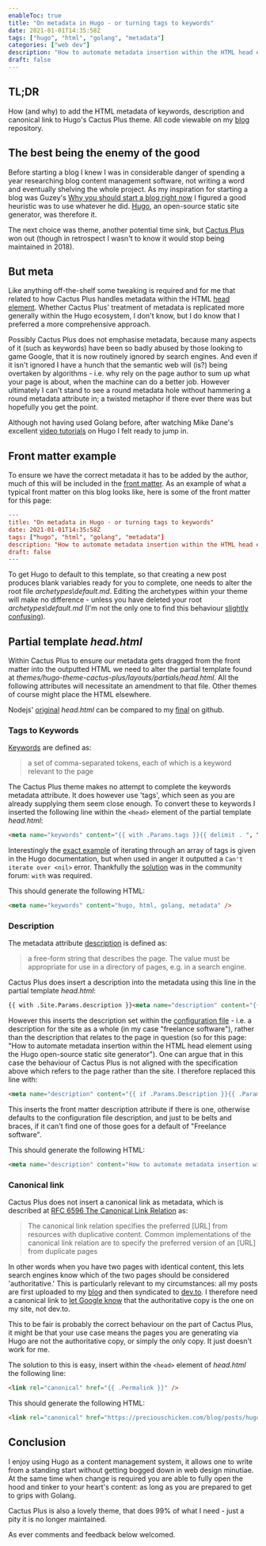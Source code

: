 ```yaml
---
enableToc: true
title: "On metadata in Hugo - or turning tags to keywords"
date: 2021-01-01T14:35:58Z
tags: ["hugo", "html", "golang", "metadata"]
categories: ["web dev"]
description: "How to automate metadata insertion within the HTML head element using the Hugo open-source static site generator"
draft: false
---
```

## TL;DR

How (and why) to add the HTML metadata of keywords, description and canonical link to Hugo's Cactus Plus theme.  All code viewable on my [blog](https://github.com/PreciousChicken/blog) repository.

## The best being the enemy of the good

Before starting a blog I knew I was in considerable danger of spending a year researching blog content management software, not writing a word and eventually shelving the whole project.  As my inspiration for starting a blog was Guzey's [Why you should start a blog right now](https://guzey.com/personal/why-have-a-blog/) I figured a good heuristic was to use whatever he did.  [Hugo](https://gohugo.io/), an open-source static site generator, was therefore it.

The next choice was theme, another potential time sink, but [Cactus Plus](https://themes.gohugo.io/hugo-theme-cactus-plus/) won out (though in retrospect I wasn't to know it would stop being maintained in 2018).

## But meta

Like anything off-the-shelf some tweaking is required and for me that related to how Cactus Plus handles metadata within the HTML [head element](https://html.spec.whatwg.org/multipage/semantics.html#the-head-element).  Whether Cactus Plus' treatment of metadata is replicated more generally within the Hugo ecosystem, I don't know, but I do know that I preferred a more comprehensive approach.

Possibly Cactus Plus does not emphasise metadata, because many aspects of it (such as keywords) have been so badly abused by those looking to game Google, that it is now routinely ignored by search engines.  And even if it isn't ignored I have a hunch that the semantic web will (is?) being overtaken by algorithms - i.e. why rely on the page author to sum up what your page is about, when the machine can do a better job.  However ultimately I can't stand to see a round metadata hole without hammering a round metadata attribute in; a twisted metaphor if there ever there was but hopefully you get the point.

Although not having used Golang before, after watching Mike Dane's excellent [video tutorials](https://www.mikedane.com/static-site-generators/hugo/) on Hugo I felt ready to jump in.

## Front matter example

To ensure we have the correct metadata it has to be added by the author, much of this will be included in the [front matter](https://gohugo.io/content-management/front-matter/).  As an example of what a typical front matter on this blog looks like, here is some of the front matter for this page:

```toml
---
title: "On metadata in Hugo - or turning tags to keywords"
date: 2021-01-01T14:35:58Z
tags: ["hugo", "html", "golang", "metadata"]
description: "How to automate metadata insertion within the HTML head element using the Hugo open-source static site generator"
draft: false
---
```

To get Hugo to default to this template, so that creating a new post produces blank variables ready for you to complete, one needs to alter the root file *archetypes\default.md*.  Editing the archetypes within your theme will make no difference - unless you have deleted your root *archetypes\default.md* (I'm not the only one to find this behaviour [slightly confusing](https://discourse.gohugo.io/t/hugo-doesnt-use-theme-archetypes/8382/5?u=preciouschicken)).

## Partial template *head.html*

Within Cactus Plus to ensure our metadata gets dragged from the front matter into the outputted HTML we need to alter the partial template found at *themes/hugo-theme-cactus-plus/layouts/partials/head.html*.  All the following attributes will necessitate an amendment to that file.  Other themes of course might place the HTML elsewhere.

Nodejs' [original](https://github.com/nodejh/hugo-theme-cactus-plus/blob/master/layouts/partials/head.html) *head.html* can be compared to my [final](https://github.com/PreciousChicken/blog/blob/master/themes/hugo-theme-cactus-plus/layouts/partials/head.html) on github.

### Tags to Keywords

[Keywords](https://html.spec.whatwg.org/multipage/semantics.html#meta-keywords) are defined as:

> a set of comma-separated tokens, each of which is a keyword relevant to the page

The Cactus Plus theme makes no attempt to complete the keywords metadata attribute.  It does however use 'tags', which seen as you are already supplying them seem close enough.  To convert these to keywords I inserted the following line within the `<head>` element of the partial template *head.html*:

```html
<meta name="keywords" content="{{ with .Params.tags }}{{ delimit . ", "}}{{ end }}" />
```

Interestingly the [exact example](https://gohugo.io/functions/delimit/) of iterating through an array of tags is given in the Hugo documentation, but when used in anger it outputted a `Can't iterate over <nil>` error.  Thankfully the [solution](https://discourse.gohugo.io/t/error-calling-delimit-cant-iterate-over-nil/23016/2?u=preciouschicken) was in the community forum:  `with` was required.

This should generate the following HTML:

```html
<meta name="keywords" content="hugo, html, golang, metadata" />
```

### Description

The metadata attribute [description](https://html.spec.whatwg.org/multipage/semantics.html#meta-description) is defined as:

> a free-form string that describes the page. The value must be appropriate for use in a directory of pages, e.g. in a search engine.

Cactus Plus does insert a description into the metadata using this line in the partial template *head.html*:

```html
{{ with .Site.Params.description }}<meta name="description" content="{{ . }}">{{ end }}
```

However this inserts the description set within the [configuration file](https://gohugo.io/getting-started/configuration/#configuration-file) - i.e. a description for the site as a whole (in my case "freelance software"), rather than the description that relates to the page in question (so for this page: "How to automate metadata insertion within the HTML head element using the Hugo open-source static site generator").  One can argue that in this case the behaviour of Cactus Plus is not aligned with the specification above which refers to the page rather than the site.  I therefore replaced this line with:

```html
<meta name="description" content="{{ if .Params.Description }}{{ .Params.Description }}{{ else if .Site.Params.Description }}{{ .Site.Params.Description }}{{ else }}Freelance software{{ end }}" /> 
```

This inserts the front matter description attribute if there is one, otherwise defaults to the configuration file description, and just to be belts and braces, if it can't find one of those goes for a default of "Freelance software".

This should generate the following HTML:

```html
<meta name="description" content="How to automate metadata insertion within the HTML head element using the Hugo open-source static site generator" />
```

### Canonical link

Cactus Plus does not insert a canonical link as metadata, which is described at [RFC 6596 The Canonical Link Relation](https://tools.ietf.org/html/rfc6596) as: 

> The canonical link relation specifies the preferred [URL] from resources with duplicative content.  Common implementations of the canonical link relation are to specify the preferred version of an [URL] from duplicate pages

In other words when you have two pages with identical content, this lets search engines know which of the two pages should be considered 'authoritative.'  This is particularly relevant to my circumstances: all my posts are first uploaded to my [blog](https://www.preciouschicken.com/blog/index.html) and then syndicated to [dev.to](https://dev.to/preciouschicken).  I therefore need a canonical link to [let Google know](https://developers.google.com/search/docs/advanced/crawling/consolidate-duplicate-urls) that the authoritative copy is the one on my site, not dev.to.

This to be fair is probably the correct behaviour on the part of Cactus Plus, it might be that your use case means the pages you are generating via Hugo are not the authoritative copy, or simply the only copy.  It just doesn't work for me.

The solution to this is easy, insert within the `<head>` element of *head.html* the following line:

```html
<link rel="canonical" href="{{ .Permalink }}" />
```

This should generate the following HTML:

```html
<link rel="canonical" href="https://preciouschicken.com/blog/posts/hugo-tags-to-keywords/" />
```

## Conclusion

I enjoy using Hugo as a content management system, it allows one to write from a standing start without getting bogged down in web design minutiae.  At the same time when change is required you are able to fully open the hood and tinker to your heart's content: as long as you are prepared to get to grips with Golang.  

Cactus Plus is also a lovely theme, that does 99% of what I need - just a pity it is no longer maintained.

As ever comments and feedback below welcomed.
